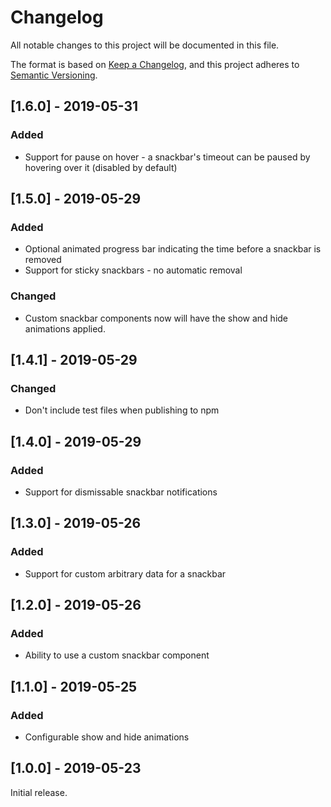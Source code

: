 # Changelog
All notable changes to this project will be documented in this file.

The format is based on [Keep a Changelog](https://keepachangelog.com/en/1.0.0/),
and this project adheres to [Semantic Versioning](https://semver.org/spec/v2.0.0.html).

## [1.6.0] - 2019-05-31
### Added
- Support for pause on hover - a snackbar's timeout can be paused by hovering over it (disabled by default)

## [1.5.0] - 2019-05-29
### Added
- Optional animated progress bar indicating the time before a snackbar is removed
- Support for sticky snackbars - no automatic removal

### Changed
- Custom snackbar components now will have the show and hide animations applied.

## [1.4.1] - 2019-05-29
### Changed
- Don't include test files when publishing to npm

## [1.4.0] - 2019-05-29
### Added
- Support for dismissable snackbar notifications

## [1.3.0] - 2019-05-26
### Added
- Support for custom arbitrary data for a snackbar

## [1.2.0] - 2019-05-26
### Added
- Ability to use a custom snackbar component

## [1.1.0] - 2019-05-25
### Added
- Configurable show and hide animations

## [1.0.0] - 2019-05-23
Initial release.